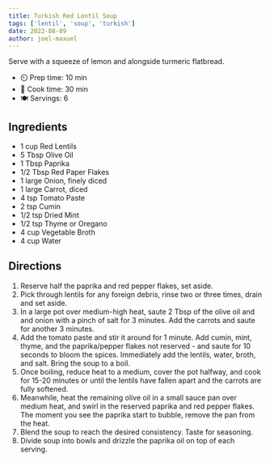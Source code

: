```yaml
---
title: Turkish Red Lentil Soup
tags: ['lentil', 'soup', 'turkish']
date: 2022-08-09
author: joel-maxuel
---
```


Serve with a squeeze of lemon and alongside turmeric flatbread.

- ⏲️ Prep time: 10 min
- 🍳 Cook time: 30 min
- 🍽️ Servings: 6

## Ingredients

- 1 cup Red Lentils
- 5 Tbsp Olive Oil
- 1 Tbsp Paprika
- 1/2 Tbsp Red Paper Flakes
- 1 large Onion, finely diced
- 1 large Carrot, diced
- 4 tsp Tomato Paste
- 2 tsp Cumin
- 1/2 tsp Dried Mint
- 1/2 tsp Thyme or Oregano
- 4 cup Vegetable Broth
- 4 cup Water

## Directions

1. Reserve half the paprika and red pepper flakes, set aside.
2. Pick through lentils for any foreign debris, rinse two or three times, drain and set aside.
3. In a large pot over medium-high heat, saute 2 Tbsp of the olive oil and and onion with a pinch of salt for 3 minutes. Add the carrots and saute for another 3 minutes.
4. Add the tomato paste and stir it around for 1 minute. Add cumin, mint, thyme, and the paprika/pepper flakes not reserved - and saute for 10 seconds to bloom the spices. Immediately add the lentils, water, broth, and salt. Bring the soup to a boil.
5. Once boiling, reduce heat to a medium, cover the pot halfway, and cook for 15-20 minutes or until the lentils have fallen apart and the carrots are fully softened.
6. Meanwhile, heat the remaining olive oil in a small sauce pan over medium heat, and swirl in the reserved paprika and red pepper flakes. The moment you see the paprika start to bubble, remove the pan from the heat.
7. Blend the soup to reach the desired consistency. Taste for seasoning. 
8. Divide soup into bowls and drizzle the paprika oil on top of each serving.
